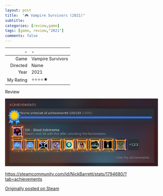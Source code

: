 ```yaml
---
layout: post
title:  "🎮 Vampire Survivors (2021)"
subtitle:
categories: [review,game]
tags: [game, review,"2021"]
comments: false
---
```


-|-
--: | :--
Game | Vampire Survivors
Directed | Name
Year | 2021
My Rating | ⭐⭐⭐⭐★

Review

![achievement stats](/assets/images/vs-achievement-stats.jpg)

https://steamcommunity.com/id/NickBarrett/stats/1794680/?tab=achievements


[Originally posted on Steam](https://letterboxd.com/nickbarrett/film/derek-delgaudios-in-of-itself/)
